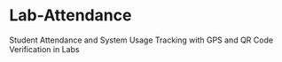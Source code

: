 # Lab-Attendance
Student Attendance and System Usage Tracking with GPS and QR Code Verification in Labs

